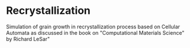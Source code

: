 # Recrystallization
Simulation of grain growth in recrystallization process based on Cellular Automata as discussed in the book on "Computational Materials Science" by Richard LeSar"
